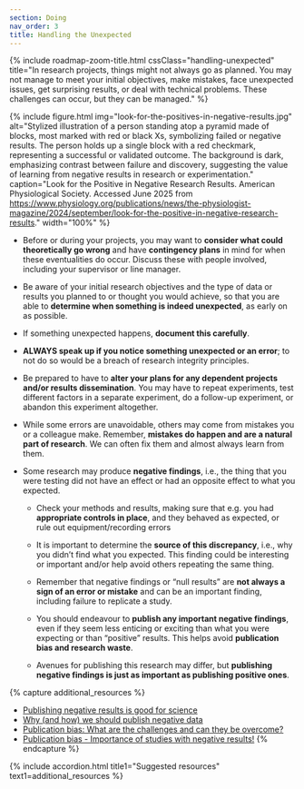 ```yaml
---
section: Doing
nav_order: 3
title: Handling the Unexpected
---
```


{% include roadmap-zoom-title.html cssClass="handling-unexpected" title="In research projects, things might not always go as planned. You may not manage to meet your initial objectives, make mistakes, face unexpected issues, get surprising results, or deal with technical problems. These challenges can occur, but they can be managed." %} 

{% include figure.html img="look-for-the-positives-in-negative-results.jpg" alt="Stylized illustration of a person standing atop a pyramid made of blocks, most marked with red or black Xs, symbolizing failed or negative results. The person holds up a single block with a red checkmark, representing a successful or validated outcome. The background is dark, emphasizing contrast between failure and discovery, suggesting the value of learning from negative results in research or experimentation." caption="Look for the Positive in Negative Research Results. American Physiological Society. Accessed June 2025 from https://www.physiology.org/publications/news/the-physiologist-magazine/2024/september/look-for-the-positive-in-negative-research-results." width="100%" %}

  - Before or during your projects, you may want to **consider what could theoretically go wrong** and have **contingency plans** in mind for when these eventualities do occur. Discuss these with people involved, including your supervisor or line manager. 

  - Be aware of your initial research objectives and the type of data or results you planned to or thought you would achieve, so that you are able to **determine when something is indeed unexpected**, as early on as possible. 

  - If something unexpected happens, **document this carefully**.

  - **ALWAYS speak up if you notice something unexpected or an error**; to not do so would be a breach of research integrity principles. 

  - Be prepared to have to **alter your plans for any dependent projects and/or results dissemination**. You may have to repeat experiments, test different factors in a separate experiment, do a follow-up experiment, or abandon this experiment altogether.  

  - While some errors are unavoidable, others may come from mistakes you or a colleague make. Remember, **mistakes do happen and are a natural part of research**. We can often fix them and almost always learn from them.  

  - Some research may produce **negative findings**, i.e., the thing that you were testing did not have an effect or had an opposite effect to what you expected. 

    - Check your methods and results, making sure that e.g. you had **appropriate controls in place**, and they behaved as expected, or rule out equipment/recording errors 

    - It is important to determine the **source of this discrepancy**, i.e., why you didn’t find what you expected. This finding could be interesting or important and/or help avoid others repeating the same thing.  

    - Remember that negative findings or “null results” are **not always a sign of an error or mistake** and can be an important finding, including failure to replicate a study.  

    - You should endeavour to **publish any important negative findings**, even if they seem less enticing or exciting than what you were expecting or than “positive” results. This helps avoid **publication bias and research waste**.  

    - Avenues for publishing this research may differ, but **publishing negative findings is just as important as publishing positive ones**.  

{% capture additional_resources %}
- [Publishing negative results is good for science](https://pmc.ncbi.nlm.nih.gov/articles/PMC11083460/)
- [Why (and how) we should publish negative data](https://pmc.ncbi.nlm.nih.gov/articles/PMC6945059/)
- [Publication bias: What are the challenges and can they be overcome?](https://pmc.ncbi.nlm.nih.gov/articles/PMC3341407/)
- [Publication bias - Importance of studies with negative results!](https://pmc.ncbi.nlm.nih.gov/articles/PMC6573059/)
{% endcapture %}

{% include accordion.html title1="Suggested resources" text1=additional_resources %}
